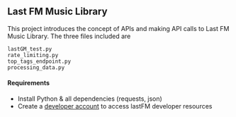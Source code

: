 ## Last FM Music Library
This project introduces the concept of APIs and making API calls to Last FM Music Library. 
The three files included are 
```
lastGM_test.py
rate_limiting.py
top_tags_endpoint.py
processing_data.py
```

#### Requirements 
- Install Python & all dependencies (requests, json)
- Create a [developer account](https://www.last.fm/api/account/create) to access lastFM developer resources 
